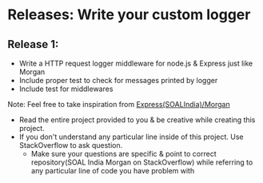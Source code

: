 # Releases: Write your custom logger

## Release 1: 

- Write a HTTP request logger middleware for node.js & Express just like Morgan
- Include proper test to check for messages printed by logger
- Include test for middlewares

Note: Feel free to take inspiration from [Express(SOALIndia)/Morgan](https://github.com/schoolofacceleratedlearning/morgan)

- Read the entire project provided to you & be creative while creating this project. 
- If you don't understand any particular line inside of this project. Use StackOverflow to ask question. 
    - Make sure your questions are specific & point to correct repository(SOAL India Morgan on StackOverflow) while referring to any particular line of code you have problem with

